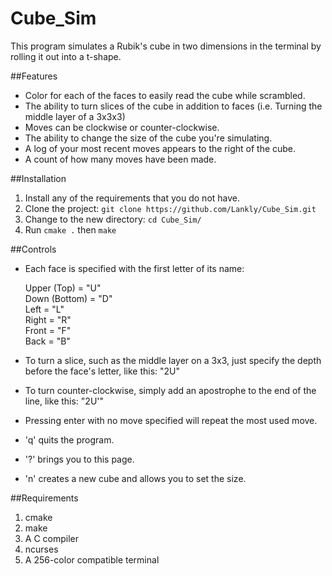 # Cube_Sim

This program simulates a Rubik's cube in two dimensions in the terminal by rolling it out into a t-shape.

##Features
* Color for each of the faces to easily read the cube while scrambled.
* The ability to turn slices of the cube in addition to faces (i.e. Turning the middle layer of a 3x3x3)
* Moves can be clockwise or counter-clockwise.
* The ability to change the size of the cube you're simulating.
* A log of your most recent moves appears to the right of the cube.
* A count of how many moves have been made.

##Installation
1. Install any of the requirements that you do not have.
2. Clone the project: `git clone https://github.com/Lankly/Cube_Sim.git`
3. Change to the new directory: `cd Cube_Sim/`
4. Run `cmake .` then `make`

##Controls
* Each face is specified with the first letter of its name:

  Upper (Top) = "U"  
  Down (Bottom) = "D"  
  Left = "L"  
  Right = "R"  
  Front = "F"  
  Back = "B"  
* To turn a slice, such as the middle layer on a 3x3, just specify the depth before the face's letter, like this: "2U"
* To turn counter-clockwise, simply add an apostrophe to the end of the line, like this: "2U'"
* Pressing enter with no move specified will repeat the most used move.
* 'q' quits the program.
* '?' brings you to this page.
* 'n' creates a new cube and allows you to set the size.

##Requirements
1. cmake
2. make
3. A C compiler
4. ncurses
5. A 256-color compatible terminal

